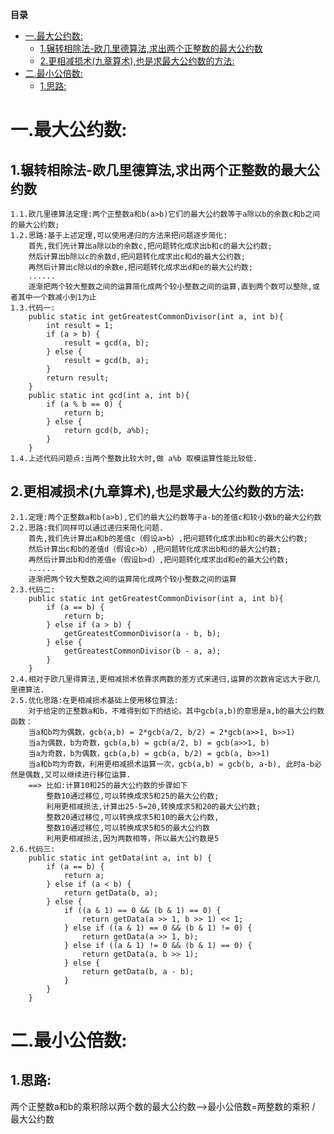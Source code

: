 <!-- START doctoc generated TOC please keep comment here to allow auto update -->
<!-- DON'T EDIT THIS SECTION, INSTEAD RE-RUN doctoc TO UPDATE -->
**目录**

- [一.最大公约数:](#%E4%B8%80%E6%9C%80%E5%A4%A7%E5%85%AC%E7%BA%A6%E6%95%B0)
  - [1.辗转相除法-欧几里德算法,求出两个正整数的最大公约数](#1%E8%BE%97%E8%BD%AC%E7%9B%B8%E9%99%A4%E6%B3%95-%E6%AC%A7%E5%87%A0%E9%87%8C%E5%BE%B7%E7%AE%97%E6%B3%95%E6%B1%82%E5%87%BA%E4%B8%A4%E4%B8%AA%E6%AD%A3%E6%95%B4%E6%95%B0%E7%9A%84%E6%9C%80%E5%A4%A7%E5%85%AC%E7%BA%A6%E6%95%B0)
  - [2.更相减损术(九章算术),也是求最大公约数的方法:](#2%E6%9B%B4%E7%9B%B8%E5%87%8F%E6%8D%9F%E6%9C%AF%E4%B9%9D%E7%AB%A0%E7%AE%97%E6%9C%AF%E4%B9%9F%E6%98%AF%E6%B1%82%E6%9C%80%E5%A4%A7%E5%85%AC%E7%BA%A6%E6%95%B0%E7%9A%84%E6%96%B9%E6%B3%95)
- [二.最小公倍数:](#%E4%BA%8C%E6%9C%80%E5%B0%8F%E5%85%AC%E5%80%8D%E6%95%B0)
  - [1.思路:](#1%E6%80%9D%E8%B7%AF)

<!-- END doctoc generated TOC please keep comment here to allow auto update -->

# 一.最大公约数:
## 1.辗转相除法-欧几里德算法,求出两个正整数的最大公约数
	1.1.欧几里德算法定理:两个正整数a和b(a>b)它们的最大公约数等于a除以b的余数c和b之间的最大公约数;
	1.2.思路:基于上述定理,可以使用递归的方法来把问题逐步简化:
		首先,我们先计算出a除以b的余数c,把问题转化成求出b和c的最大公约数;
		然后计算出b除以c的余数d,把问题转化成求出c和d的最大公约数;
		再然后计算出c除以d的余数e,把问题转化成求出d和e的最大公约数;
		......
		逐渐把两个较大整数之间的运算简化成两个较小整数之间的运算,直到两个数可以整除,或者其中一个数减小到1为止
	1.3.代码一:
		public static int getGreatestCommonDivisor(int a, int b){
			int result = 1;
			if (a > b) {
				result = gcd(a, b);
			} else {
				result = gcd(b, a);
			}
			return result;
		}
		public static int gcd(int a, int b){
			if (a % b == 0) {
				return b;
			} else {
				return gcd(b, a%b);
			}
		}
	1.4.上述代码问题点:当两个整数比较大时,做 a%b 取模运算性能比较低.
## 2.更相减损术(九章算术),也是求最大公约数的方法:
	2.1.定理:两个正整数a和b(a>b),它们的最大公约数等于a-b的差值c和较小数b的最大公约数
	2.2.思路:我们同样可以通过递归来简化问题.
		首先,我们先计算出a和b的差值c（假设a>b）,把问题转化成求出b和c的最大公约数;
		然后计算出c和b的差值d（假设c>b）,把问题转化成求出b和d的最大公约数;
		再然后计算出b和d的差值e（假设b>d）,把问题转化成求出d和e的最大公约数;
		......
		逐渐把两个较大整数之间的运算简化成两个较小整数之间的运算
	2.3.代码二:
		public static int getGreatestCommonDivisor(int a, int b){
			if (a == b) {
				return b;
			} else if (a > b) {
				getGreatestCommonDivisor(a - b, b);
			} else {
				getGreatestCommonDivisor(b - a, a);
			}
		}
	2.4.相对于欧几里得算法,更相减损术依靠求两数的差方式来递归,运算的次数肯定远大于欧几里德算法.
	2.5.优化思路:在更相减损术基础上使用移位算法:
		对于给定的正整数a和b，不难得到如下的结论。其中gcb(a,b)的意思是a,b的最大公约数函数：
		当a和b均为偶数，gcb(a,b) = 2*gcb(a/2, b/2) = 2*gcb(a>>1, b>>1)
		当a为偶数，b为奇数，gcb(a,b) = gcb(a/2, b) = gcb(a>>1, b) 
		当a为奇数，b为偶数，gcb(a,b) = gcb(a, b/2) = gcb(a, b>>1) 
		当a和b均为奇数，利用更相减损术运算一次，gcb(a,b) = gcb(b, a-b), 此时a-b必然是偶数,又可以继续进行移位运算.
		==> 比如:计算10和25的最大公约数的步骤如下
			整数10通过移位,可以转换成求5和25的最大公约数;
			利用更相减损法,计算出25-5=20,转换成求5和20的最大公约数;
			整数20通过移位,可以转换成求5和10的最大公约数,
			整数10通过移位,可以转换成求5和5的最大公约数
			利用更相减损法,因为两数相等，所以最大公约数是5
	2.6.代码三:
		public static int getData(int a, int b) {
			if (a == b) {
				return a;
			} else if (a < b) {
				return getData(b, a);
			} else {
				if ((a & 1) == 0 && (b & 1) == 0) {
					return getData(a >> 1, b >> 1) << 1;
				} else if ((a & 1) == 0 && (b & 1) != 0) {
					return getData(a >> 1, b);
				} else if ((a & 1) != 0 && (b & 1) == 0) {
					return getData(a, b >> 1);
				} else {
					return getData(b, a - b);
				}
			}
		}
# 二.最小公倍数:
## 1.思路:
两个正整数a和b的乘积除以两个数的最大公约数-->最小公倍数=两整数的乘积 / 最大公约数














